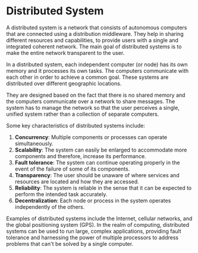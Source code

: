# Distributed System

A distributed system is a network that consists of autonomous computers that are connected using a distribution middleware. They help in sharing different resources and capabilities, to provide users with a single and integrated coherent network. The main goal of distributed systems is to make the entire network transparent to the user.

In a distributed system, each independent computer (or node) has its own memory and it processes its own tasks. The computers communicate with each other in order to achieve a common goal. These systems are distributed over different geographic locations.

They are designed based on the fact that there is no shared memory and the computers communicate over a network to share messages. The system has to manage the network so that the user perceives a single, unified system rather than a collection of separate computers.

Some key characteristics of distributed systems include:

1. **Concurrency**: Multiple components or processes can operate simultaneously.
2. **Scalability**: The system can easily be enlarged to accommodate more components and therefore, increase its performance.
3. **Fault tolerance**: The system can continue operating properly in the event of the failure of some of its components.
4. **Transparency**: The user should be unaware of where services and resources are located and how they are accessed.
5. **Reliability**: The system is reliable in the sense that it can be expected to perform the intended task accurately.
6. **Decentralization**: Each node or process in the system operates independently of the others.

Examples of distributed systems include the Internet, cellular networks, and the global positioning system (GPS). In the realm of computing, distributed systems can be used to run large, complex applications, providing fault tolerance and harnessing the power of multiple processors to address problems that can't be solved by a single computer.